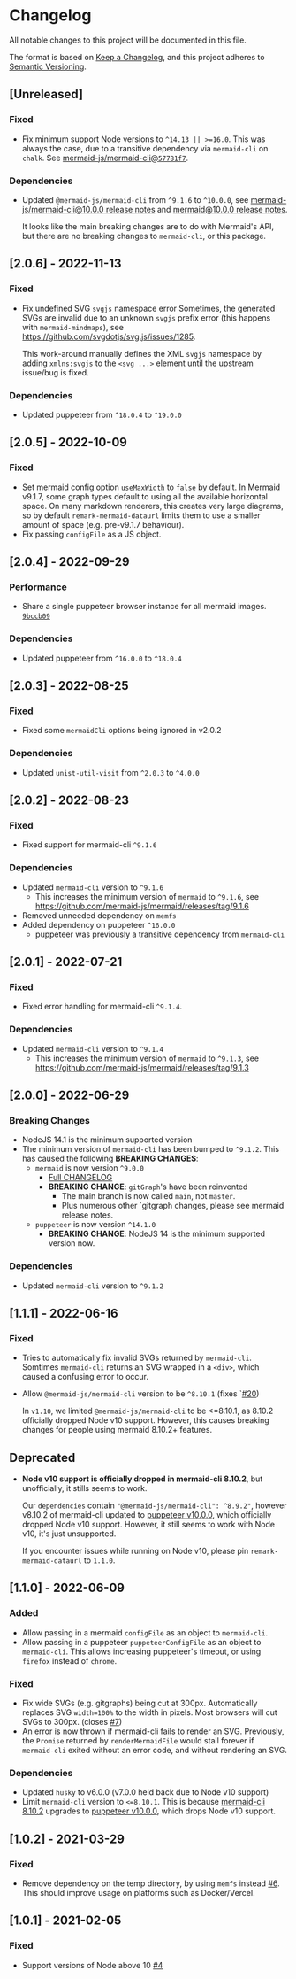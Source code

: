 # Changelog

All notable changes to this project will be documented in this file.

The format is based on [Keep a Changelog](https://keepachangelog.com/en/1.0.0/),
and this project adheres to [Semantic Versioning](https://semver.org/spec/v2.0.0.html).

## [Unreleased]

### Fixed

- Fix minimum support Node versions to `^14.13 || >=16.0`.
  This was always the case, due to a transitive dependency
  via `mermaid-cli` on `chalk`.
  See [mermaid-js/mermaid-cli@`57781f7`](https://github.com/mermaid-js/mermaid-cli/commit/57781f707a3665121c6cbc1f96fd202c1980db4a).

### Dependencies

- Updated `@mermaid-js/mermaid-cli` from `^9.1.6` to `^10.0.0`,
  see [mermaid-js/mermaid-cli@10.0.0 release notes](https://github.com/mermaid-js/mermaid-cli/releases/tag/10.0.0)
  and [mermaid@10.0.0 release notes](https://github.com/mermaid-js/mermaid/releases/tag/v10.0.0).

  It looks like the main breaking changes are to do with Mermaid's API,
  but there are no breaking changes to `mermaid-cli`, or this package.

## [2.0.6] - 2022-11-13

### Fixed

- Fix undefined SVG `svgjs` namespace error
  Sometimes, the generated SVGs are invalid due to an unknown `svgjs`
  prefix error (this happens with `mermaid-mindmaps`),
  see https://github.com/svgdotjs/svg.js/issues/1285.

  This work-around manually defines the XML `svgjs` namespace by
  adding `xmlns:svgjs` to the `<svg ...>` element until the upstream
  issue/bug is fixed.

### Dependencies

- Updated puppeteer from `^18.0.4` to `^19.0.0`

## [2.0.5] - 2022-10-09

### Fixed

- Set mermaid config option
  [`useMaxWidth`](https://mermaid-js.github.io/mermaid/#/Setup?id=usemaxwidth-1)
  to `false` by default.
  In Mermaid v9.1.7, some graph types default to using all the available
  horizontal space.
  On many markdown renderers, this creates very large diagrams,
  so by default `remark-mermaid-dataurl` limits them to use a smaller amount of space
  (e.g. pre-v9.1.7 behaviour).
- Fix passing `configFile` as a JS object.

## [2.0.4] - 2022-09-29

### Performance

- Share a single puppeteer browser instance for all mermaid images.
  [`9bccb09`](https://github.com/aloisklink/remark-mermaid-dataurl/commit/9bccb0911874a66c5911da107148ff000891e34e)

### Dependencies

- Updated puppeteer from `^16.0.0` to `^18.0.4`

## [2.0.3] - 2022-08-25

### Fixed

- Fixed some `mermaidCli` options being ignored in v2.0.2

### Dependencies

- Updated `unist-util-visit` from `^2.0.3` to `^4.0.0`

## [2.0.2] - 2022-08-23

### Fixed

- Fixed support for mermaid-cli `^9.1.6`

### Dependencies

- Updated `mermaid-cli` version to `^9.1.6`
  - This increases the minimum version of `mermaid` to `^9.1.6`, see
    https://github.com/mermaid-js/mermaid/releases/tag/9.1.6
- Removed unneeded dependency on `memfs`
- Added dependency on puppeteer `^16.0.0`
  - puppeteer was previously a transitive dependency from `mermaid-cli`

## [2.0.1] - 2022-07-21

### Fixed

- Fixed error handling for mermaid-cli `^9.1.4`.

### Dependencies

- Updated `mermaid-cli` version to `^9.1.4`
  - This increases the minimum version of `mermaid` to `^9.1.3`, see
    https://github.com/mermaid-js/mermaid/releases/tag/9.1.3

## [2.0.0] - 2022-06-29

### Breaking Changes

- NodeJS 14.1 is the minimum supported version
- The minimum version of `mermaid-cli` has been bumped to `^9.1.2`.
  This has caused the following **BREAKING CHANGES**:
  - `mermaid` is now version `^9.0.0`
    - [Full CHANGELOG](https://github.com/mermaid-js/mermaid/releases/tag/9.0.0)
    - **BREAKING CHANGE**: `gitGraph`'s have been reinvented
      - The main branch is now called `main`, not `master`.
      - Plus numerous other `gitgraph changes, please see mermaid release notes.
  - `puppeteer` is now version `^14.1.0`
    - **BREAKING CHANGE**: NodeJS 14 is the minimum supported version now.

### Dependencies

- Updated `mermaid-cli` version to `^9.1.2`

## [1.1.1] - 2022-06-16

### Fixed

- Tries to automatically fix invalid SVGs returned by `mermaid-cli`.
  Somtimes `mermaid-cli` returns an SVG wrapped in a `<div>`, which caused a
  confusing error to occur.
- Allow `@mermaid-js/mermaid-cli` version to be `^8.10.1`
  (fixes `[#20](https://github.com/aloisklink/remark-mermaid-dataurl/issues/20))

  In `v1.10`, we limited `@mermaid-js/mermaid-cli` to be <=8.10.1, as 8.10.2 officially
  dropped Node v10 support.
  However, this causes breaking changes for people using mermaid 8.10.2+ features.

## Deprecated

- **Node v10 support is officially dropped in mermaid-cli 8.10.2**,
  but unofficially, it stills seems to work.

  Our `dependencies` contain `"@mermaid-js/mermaid-cli": ^8.9.2"`,
  however v8.10.2 of mermaid-cli updated to
  [puppeteer v10.0.0](https://github.com/mermaid-js/mermaid-cli/pull/128),
  which officially dropped Node v10 support. However, it still seems to work
  with Node v10, it's just unsupported.

  If you encounter issues while running on Node v10, please pin
  `remark-mermaid-dataurl` to `1.1.0`.

## [1.1.0] - 2022-06-09

### Added

- Allow passing in a mermaid `configFile` as an object to `mermaid-cli`.
- Allow passing in a puppeteer `puppeteerConfigFile` as an object to `mermaid-cli`.
  This allows increasing puppeteer's timeout, or using `firefox` instead of `chrome`.

### Fixed

- Fix wide SVGs (e.g. gitgraphs) being cut at 300px.
  Automatically replaces SVG `width=100%` to the width in pixels.
  Most browsers will cut SVGs to 300px. (closes [#7](https://github.com/aloisklink/remark-mermaid-dataurl/issues/7))
- An error is now thrown if mermaid-cli fails to render an SVG.
  Previously, the `Promise` returned by `renderMermaidFile` would stall forever
  if `mermaid-cli` exited without an error code, and without rendering an SVG.

### Dependencies

- Updated `husky` to v6.0.0 (v7.0.0 held back due to Node v10 support)
- Limit `mermaid-cli` version to `<=8.10.1`.
  This is because [mermaid-cli 8.10.2](https://github.com/mermaid-js/mermaid-cli/releases/tag/8.10.2)
  upgrades to [puppeteer v10.0.0](https://github.com/mermaid-js/mermaid-cli/pull/128),
  which drops Node v10 support.

## [1.0.2] - 2021-03-29

### Fixed

- Remove dependency on the temp directory, by using `memfs` instead
  [#6](https://github.com/aloisklink/remark-mermaid-dataurl/pull/6).
  This should improve usage on platforms such as Docker/Vercel.

## [1.0.1] - 2021-02-05

### Fixed

- Support versions of Node above 10 [#4](https://github.com/aloisklink/remark-mermaid-dataurl/pull/4)
